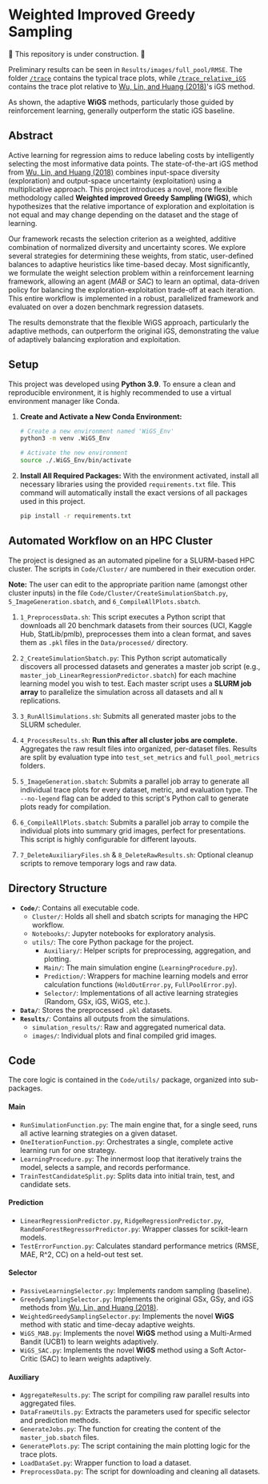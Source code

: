 # Weighted Improved Greedy Sampling

🚧 This repository is under construction. 🚧

Preliminary results can be seen in `Results/images/full_pool/RMSE`. The folder [`/trace`](https://github.com/thatswhatsimonsaid/WeightedGreedySampling/tree/main/Results/images/full_pool/RMSE/trace/trace) contains the typical trace plots, while [`/trace_relative_iGS`](https://github.com/thatswhatsimonsaid/WeightedGreedySampling/tree/main/Results/images/full_pool/RMSE/trace_relative_iGS/trace) contains the trace plot relative to [Wu, Lin, and Huang (2018)](https://www.sciencedirect.com/science/article/abs/pii/S0020025518307680)'s iGS method.

As shown, the adaptive **WiGS** methods, particularly those guided by reinforcement learning, generally outperform the static iGS baseline.

## Abstract

Active learning for regression aims to reduce labeling costs by intelligently selecting the most informative data points. The state-of-the-art iGS method from [Wu, Lin, and Huang (2018)](https://www.sciencedirect.com/science/article/abs/pii/S0020025518307680) combines input-space diversity (exploration) and output-space uncertainty (exploitation) using a multiplicative approach. This project introduces a novel, more flexible methodology called **Weighted improved Greedy Sampling (WiGS)**, which hypothesizes that the relative importance of exploration and exploitation is not equal and may change depending on the dataset and the stage of learning.

Our framework recasts the selection criterion as a weighted, additive combination of normalized diversity and uncertainty scores. We explore several strategies for determining these weights, from static, user-defined balances to adaptive heuristics like time-based decay. Most significantly, we formulate the weight selection problem within a reinforcement learning framework, allowing an agent (*MAB* or *SAC*) to learn an optimal, data-driven policy for balancing the exploration-exploitation trade-off at each iteration. This entire workflow is implemented in a robust, parallelized framework and evaluated on over a dozen benchmark regression datasets. 

The results demonstrate that the flexible WiGS approach, particularly the adaptive methods, can outperform the original iGS, demonstrating the value of adaptively balancing exploration and exploitation.

## Setup

This project was developed using **Python 3.9**. To ensure a clean and reproducible environment, it is highly recommended to use a virtual environment manager like Conda.

1.  **Create and Activate a New Conda Environment:**
    ```bash
    # Create a new environment named 'WiGS_Env'
    python3 -m venv .WiGS_Env

    # Activate the new environment
    source ./.WiGS_Env/bin/activate
    ```

2.  **Install All Required Packages:**
    With the environment activated, install all necessary libraries using the provided `requirements.txt` file. This command will automatically install the exact versions of all packages used in this project.
    ```bash
    pip install -r requirements.txt
    ```
## Automated Workflow on an HPC Cluster

The project is designed as an automated pipeline for a SLURM-based HPC cluster. The scripts in `Code/Cluster/` are numbered in their execution order.

**Note:** The user can edit to the appropriate parition name (amongst other cluster inputs) in the file `Code/Cluster/CreateSimulationSbatch.py`, `5_ImageGeneration.sbatch`, and `6_CompileAllPlots.sbatch`.


1.  `1_PreprocessData.sh`: This script executes a Python script that downloads all 20 benchmark datasets from their sources (UCI, Kaggle Hub, StatLib/pmlb), preprocesses them into a clean format, and saves them as `.pkl` files in the `Data/processed/` directory. 

2.  `2_CreateSimulationSbatch.py`: This Python script automatically discovers all processed datasets and generates a master job script (e.g., `master_job_LinearRegressionPredictor.sbatch`) for each machine learning model you wish to test. Each master script uses a **SLURM job array** to parallelize the simulation across all datasets and all `N` replications. 

3.  `3_RunAllSimulations.sh`: Submits all generated master jobs to the SLURM scheduler.

4.  `4_ProcessResults.sh`: **Run this after all cluster jobs are complete.** Aggregates the raw result files into organized, per-dataset files. Results are split by evaluation type into `test_set_metrics` and `full_pool_metrics` folders.

5.  `5_ImageGeneration.sbatch`: Submits a parallel job array to generate all individual trace plots for every dataset, metric, and evaluation type. The `--no-legend` flag can be added to this script's Python call to generate plots ready for compilation.

6.  `6_CompileAllPlots.sbatch`: Submits a parallel job array to compile the individual plots into summary grid images, perfect for presentations. This script is highly configurable for different layouts.

7.  `7_DeleteAuxiliaryFiles.sh` & `8_DeleteRawResults.sh`: Optional cleanup scripts to remove temporary logs and raw data.

## Directory Structure

* **`Code/`**: Contains all executable code.
    * `Cluster/`: Holds all shell and sbatch scripts for managing the HPC workflow.
    * `Notebooks/`: Jupyter notebooks for exploratory analysis.
    * `utils/`: The core Python package for the project.
        * `Auxiliary/`: Helper scripts for preprocessing, aggregation, and plotting.
        * `Main/`: The main simulation engine (`LearningProcedure.py`).
        * `Prediction/`: Wrappers for machine learning models and error calculation functions (`HoldOutError.py`, `FullPoolError.py`).
        * `Selector/`: Implementations of all active learning strategies (Random, GSx, iGS, WiGS, etc.).
* **`Data/`**: Stores the preprocessed `.pkl` datasets.
* **`Results/`**: Contains all outputs from the simulations.
    * `simulation_results/`: Raw and aggregated numerical data.
    * `images/`: Individual plots and final compiled grid images.

## Code

The core logic is contained in the `Code/utils/` package, organized into sub-packages.

#### Main
* `RunSimulationFunction.py`: The main engine that, for a single seed, runs all active learning strategies on a given dataset.
* `OneIterationFunction.py`: Orchestrates a single, complete active learning run for one strategy.
* `LearningProcedure.py`: The innermost loop that iteratively trains the model, selects a sample, and records performance.
* `TrainTestCandidateSplit.py`: Splits data into initial train, test, and candidate sets.

#### Prediction
* `LinearRegressionPredictor.py`, `RidgeRegressionPredictor.py`, `RandomForestRegressorPredictor.py`: Wrapper classes for scikit-learn models.
* `TestErrorFunction.py`: Calculates standard performance metrics (RMSE, MAE, R^2, CC) on a held-out test set.

#### Selector
* `PassiveLearningSelector.py`: Implements random sampling (baseline).
* `GreedySamplingSelector.py`: Implements the original GSx, GSy, and iGS methods from [Wu, Lin, and Huang (2018)](https://www.sciencedirect.com/science/article/abs/pii/S0020025518307680).
* `WeightedGreedySamplingSelector.py`: Implements the novel **WiGS** method with static and time-decay adaptive weights.
* `WiGS_MAB.py`: Implements the novel **WiGS** method using a Multi-Armed Bandit (UCB1) to learn weights adaptively.
* `WiGS_SAC.py`: Implements the novel **WiGS** method using a Soft Actor-Critic (SAC) to learn weights adaptively.

#### Auxiliary
* `AggregateResults.py`: The script for compiling raw parallel results into aggregated files.
* `DataFrameUtils.py`: Extracts the parameters used for specific selector and prediction methods.
* `GenerateJobs.py`: The function for creating the content of the `master_job.sbatch` files.
* `GeneratePlots.py`: The script containing the main plotting logic for the trace plots.
* `LoadDataSet.py`: Wrapper function to load a dataset.
* `PreprocessData.py`: The script for downloading and cleaning all datasets.
